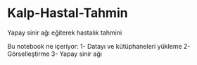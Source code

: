 # Kalp-Hastal-Tahmin
Yapay sinir ağı eğiterek hastalık tahmini

Bu notebook ne içeriyor:
1- Datayı ve kütüphaneleri yükleme
2- Görselleştirme
3- Yapay sinir ağı
